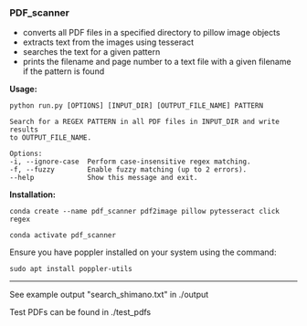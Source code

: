 ### PDF_scanner

* converts all PDF files in a specified directory to pillow image objects
* extracts text from the images using tesseract
* searches the text for a given pattern
* prints the filename and page number to a text file with a given filename if the pattern is found

**Usage:**

`python run.py [OPTIONS] [INPUT_DIR] [OUTPUT_FILE_NAME] PATTERN`

    Search for a REGEX PATTERN in all PDF files in INPUT_DIR and write results
    to OUTPUT_FILE_NAME.
    
    Options:
    -i, --ignore-case  Perform case-insensitive regex matching.
    -f, --fuzzy        Enable fuzzy matching (up to 2 errors).
    --help             Show this message and exit.


**Installation:**

`conda create --name pdf_scanner pdf2image pillow pytesseract click regex`

`conda activate pdf_scanner`

Ensure you have poppler installed on your system using the command: 

`sudo apt install poppler-utils`

---

See example output "search_shimano.txt" in ./output

Test PDFs can be found in ./test_pdfs